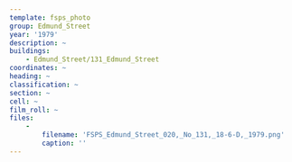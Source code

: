```yaml
---
template: fsps_photo
group: Edmund_Street
year: '1979'
description: ~
buildings:
    - Edmund_Street/131_Edmund_Street
coordinates: ~
heading: ~
classification: ~
section: ~
cell: ~
film_roll: ~
files:
    -
        filename: 'FSPS_Edmund_Street_020,_No_131,_18-6-D,_1979.png'
        caption: ''
---
```

